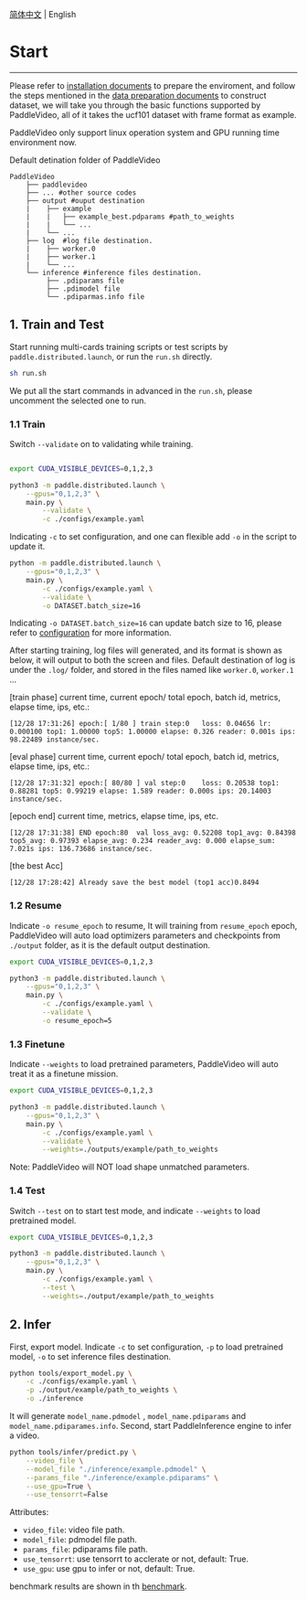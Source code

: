 [简体中文](../zh-CN/getting_started.md) | English

# Start
---

Please refer to [installation documents](./install.md) to prepare the enviroment, and follow the steps mentioned in the [data preparation documents](./dataset/) to construct dataset, we will take you through the basic functions supported by PaddleVideo, all of it takes the ucf101 dataset with frame format as example.

PaddleVideo only support linux operation system and GPU running time environment now.

Default detination folder of PaddleVideo

```
PaddleVideo
    ├── paddlevideo
    ├── ... #other source codes
    ├── output #ouput destination
    |    ├── example
    |    |   ├── example_best.pdparams #path_to_weights
    |    |   └── ...    
    |    └── ...    
    ├── log  #log file destination.
    |    ├── worker.0
    |    ├── worker.1
    |    └── ...    
    └── inference #inference files destination.
         ├── .pdiparams file
         ├── .pdimodel file
         └── .pdiparmas.info file
```

<a name="1"></a>
## 1. Train and Test

Start running multi-cards training scripts or test scripts by `paddle.distributed.launch`, or run the `run.sh` directly.

```bash
sh run.sh
```

We put all the start commands in advanced in the ```run.sh```, please uncomment the selected one to run.


<a name="model_train"></a>
### 1.1 Train

Switch `--validate` on to validating while training.

```bash

export CUDA_VISIBLE_DEVICES=0,1,2,3

python3 -m paddle.distributed.launch \
    --gpus="0,1,2,3" \
    main.py \
        --validate \
        -c ./configs/example.yaml
```

Indicating `-c` to set configuration, and one can flexible add `-o` in the script to update it.

```bash
python -m paddle.distributed.launch \
    --gpus="0,1,2,3" \
    main.py \
        -c ./configs/example.yaml \
        --validate \
        -o DATASET.batch_size=16
```
Indicating `-o DATASET.batch_size=16` can update batch size to 16, please refer to [configuration](tutorials/config.md) for more information.

After starting training, log files will generated, and its format is shown as below, it will output to both the screen and files. Default destination of log is under the `.log/` folder, and stored in the files named like `worker.0`, `worker.1` ...

[train phase] current time, current epoch/ total epoch, batch id, metrics, elapse time, ips, etc.:

    [12/28 17:31:26] epoch:[ 1/80 ] train step:0   loss: 0.04656 lr: 0.000100 top1: 1.00000 top5: 1.00000 elapse: 0.326 reader: 0.001s ips: 98.22489 instance/sec.

[eval phase] current time, current epoch/ total epoch, batch id, metrics, elapse time, ips, etc.:


    [12/28 17:31:32] epoch:[ 80/80 ] val step:0    loss: 0.20538 top1: 0.88281 top5: 0.99219 elapse: 1.589 reader: 0.000s ips: 20.14003 instance/sec.


[epoch end] current time, metrics, elapse time, ips, etc.
 
    [12/28 17:31:38] END epoch:80  val loss_avg: 0.52208 top1_avg: 0.84398 top5_avg: 0.97393 elapse_avg: 0.234 reader_avg: 0.000 elapse_sum: 7.021s ips: 136.73686 instance/sec.

[the best Acc]  

    [12/28 17:28:42] Already save the best model (top1 acc)0.8494

<a name="model_resume"></a>
### 1.2 Resume

Indicate `-o resume_epoch` to resume, It will training from ```resume_epoch``` epoch, PaddleVideo will auto load optimizers parameters and checkpoints from `./output` folder, as it is the default output destination.

```bash
export CUDA_VISIBLE_DEVICES=0,1,2,3

python3 -m paddle.distributed.launch \
    --gpus="0,1,2,3" \
    main.py \
        -c ./configs/example.yaml \
        --validate \
        -o resume_epoch=5

```

<a name="model_finetune"></a>
### 1.3 Finetune

Indicate `--weights` to load pretrained parameters, PaddleVideo will auto treat it as a finetune mission.

```bash
export CUDA_VISIBLE_DEVICES=0,1,2,3

python3 -m paddle.distributed.launch \
    --gpus="0,1,2,3" \
    main.py \
        -c ./configs/example.yaml \
        --validate \
        --weights=./outputs/example/path_to_weights
```

Note: PaddleVideo will NOT load shape unmatched parameters.

<a name="model_test"></a>
### 1.4 Test

Switch `--test` on to start test mode, and indicate `--weights` to load pretrained model.

```bash
export CUDA_VISIBLE_DEVICES=0,1,2,3

python3 -m paddle.distributed.launch \
    --gpus="0,1,2,3" \
    main.py \
        -c ./configs/example.yaml \
        --test \
        --weights=./output/example/path_to_weights
```



<a name="model_inference"></a>
## 2. Infer

First, export model.
Indicate `-c` to set configuration, `-p` to load pretrained model, `-o` to set inference files destination.

```bash
python tools/export_model.py \
    -c ./configs/example.yaml \
    -p ./output/example/path_to_weights \
    -o ./inference
```


It will generate `model_name.pdmodel` , `model_name.pdiparams` and `model_name.pdiparames.info`.
Second, start PaddleInference engine to infer a video.

```bash
python tools/infer/predict.py \
    --video_file \
    --model_file "./inference/example.pdmodel" \
    --params_file "./inference/example.pdiparams" \
    --use_gpu=True \
    --use_tensorrt=False
```

Attributes:
+ `video_file`: video file path.
+ `model_file`: pdmodel file path.
+ `params_file`: pdiparams file path.
+ `use_tensorrt`: use tensorrt to acclerate or not, default: True.
+ `use_gpu`: use gpu to infer or not, default: True.

benchmark results are shown in th [benchmark](./benchmark.md).
